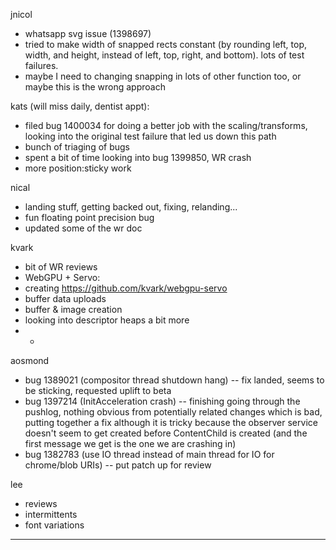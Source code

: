 jnicol
* whatsapp svg issue (1398697)
* tried to make width of snapped rects constant (by rounding left, top, width, and height, instead of left, top, right, and bottom). lots of test failures.
* maybe I need to changing snapping in lots of other function too, or maybe this is the wrong approach



kats (will miss daily, dentist appt):
* filed bug 1400034 for doing a better job with the scaling/transforms, looking into the original test failure that led us down this path
* bunch of triaging of bugs
* spent a bit of time looking into bug 1399850, WR crash
* more position:sticky work



nical
* landing stuff, getting backed out, fixing, relanding...
* fun floating point precision bug
* updated some of the wr doc



kvark
* bit of WR reviews
* WebGPU + Servo:
* creating https://github.com/kvark/webgpu-servo
* buffer data uploads
* buffer & image creation
* looking into descriptor heaps a bit more
* * 


aosmond
* bug 1389021 (compositor thread shutdown hang) -- fix landed, seems to be sticking, requested uplift to beta
* bug 1397214 (InitAcceleration crash) -- finishing going through the pushlog, nothing obvious from potentially related changes which is bad, putting together a fix although it is tricky because the observer service doesn't seem to get created before ContentChild is created (and the first message we get is the one we are crashing in)
* bug 1382783 (use IO thread instead of main thread for IO for chrome/blob URIs) -- put patch up for review



lee
* reviews
* intermittents
* font variations

________________


